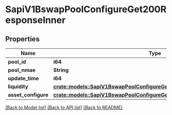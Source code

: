 # SapiV1BswapPoolConfigureGet200ResponseInner

## Properties

Name | Type | Description | Notes
------------ | ------------- | ------------- | -------------
**pool_id** | **i64** |  | 
**pool_nmae** | **String** |  | 
**update_time** | **i64** |  | 
**liquidity** | [**crate::models::SapiV1BswapPoolConfigureGet200ResponseInnerLiquidity**](_sapi_v1_bswap_poolConfigure_get_200_response_inner_liquidity.md) |  | 
**asset_configure** | [**crate::models::SapiV1BswapPoolConfigureGet200ResponseInnerAssetConfigure**](_sapi_v1_bswap_poolConfigure_get_200_response_inner_assetConfigure.md) |  | 

[[Back to Model list]](../README.md#documentation-for-models) [[Back to API list]](../README.md#documentation-for-api-endpoints) [[Back to README]](../README.md)



